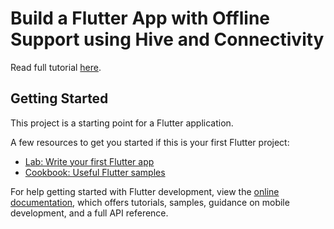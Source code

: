 # Build a Flutter App with Offline Support using Hive and Connectivity

Read full tutorial [here](https://www.djamware.com/post/6860aa415918a579ee684a9b/build-a-flutter-app-with-offline-support-using-hive-and-connectivity).

## Getting Started

This project is a starting point for a Flutter application.

A few resources to get you started if this is your first Flutter project:

- [Lab: Write your first Flutter app](https://docs.flutter.dev/get-started/codelab)
- [Cookbook: Useful Flutter samples](https://docs.flutter.dev/cookbook)

For help getting started with Flutter development, view the
[online documentation](https://docs.flutter.dev/), which offers tutorials,
samples, guidance on mobile development, and a full API reference.

